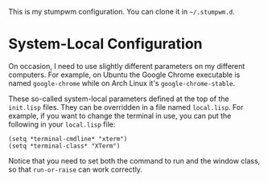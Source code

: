 This is my stumpwm configuration. You can clone it in `~/.stumpwm.d`.

# System-Local Configuration

On occasion, I need to use slightly different parameters on my different
computers. For example, on Ubuntu the Google Chrome executable is named
`google-chrome` while on Arch Linux it's `google-chrome-stable`.

These so-called system-local parameters defined at the top of the `init.lisp`
files. They can be overridden in a file named `local.lisp`. For example, if you
want to change the terminal in use, you can put the following in your
`local.lisp` file:

``` common-lisp
(setq *terminal-cmdline* "xterm")
(setq *terminal-class* "XTerm")
```

Notice that you need to set both the command to run and the window class, so
that `run-or-raise` can work correctly.
